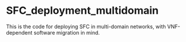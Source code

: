 # SFC_deployment_multidomain
This is the code for deploying SFC in  multi-domain networks, with VNF-dependent software migration in mind.
